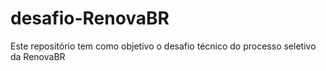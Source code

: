 # desafio-RenovaBR
 Este repositório tem como objetivo o desafio técnico do processo seletivo da RenovaBR
